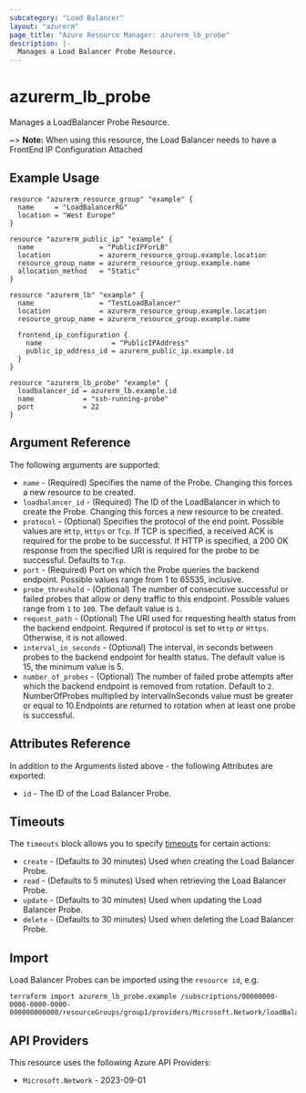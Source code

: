 ```yaml
---
subcategory: "Load Balancer"
layout: "azurerm"
page_title: "Azure Resource Manager: azurerm_lb_probe"
description: |-
  Manages a Load Balancer Probe Resource.
---
```


# azurerm_lb_probe

Manages a LoadBalancer Probe Resource.

~> **Note:** When using this resource, the Load Balancer needs to have a FrontEnd IP Configuration Attached

## Example Usage

```hcl
resource "azurerm_resource_group" "example" {
  name     = "LoadBalancerRG"
  location = "West Europe"
}

resource "azurerm_public_ip" "example" {
  name                = "PublicIPForLB"
  location            = azurerm_resource_group.example.location
  resource_group_name = azurerm_resource_group.example.name
  allocation_method   = "Static"
}

resource "azurerm_lb" "example" {
  name                = "TestLoadBalancer"
  location            = azurerm_resource_group.example.location
  resource_group_name = azurerm_resource_group.example.name

  frontend_ip_configuration {
    name                 = "PublicIPAddress"
    public_ip_address_id = azurerm_public_ip.example.id
  }
}

resource "azurerm_lb_probe" "example" {
  loadbalancer_id = azurerm_lb.example.id
  name            = "ssh-running-probe"
  port            = 22
}
```

## Argument Reference

The following arguments are supported:

* `name` - (Required) Specifies the name of the Probe. Changing this forces a new resource to be created.
* `loadbalancer_id` - (Required) The ID of the LoadBalancer in which to create the Probe. Changing this forces a new resource to be created.
* `protocol` - (Optional) Specifies the protocol of the end point. Possible values are `Http`, `Https` or `Tcp`. If TCP is specified, a received ACK is required for the probe to be successful. If HTTP is specified, a 200 OK response from the specified URI is required for the probe to be successful. Defaults to `Tcp`.
* `port` - (Required) Port on which the Probe queries the backend endpoint. Possible values range from 1 to 65535, inclusive.
* `probe_threshold` - (Optional) The number of consecutive successful or failed probes that allow or deny traffic to this endpoint. Possible values range from `1` to `100`. The default value is `1`.
* `request_path` - (Optional) The URI used for requesting health status from the backend endpoint. Required if protocol is set to `Http` or `Https`. Otherwise, it is not allowed.
* `interval_in_seconds` - (Optional) The interval, in seconds between probes to the backend endpoint for health status. The default value is 15, the minimum value is 5.
* `number_of_probes` - (Optional) The number of failed probe attempts after which the backend endpoint is removed from rotation. Default to `2`. NumberOfProbes multiplied by intervalInSeconds value must be greater or equal to 10.Endpoints are returned to rotation when at least one probe is successful.

## Attributes Reference

In addition to the Arguments listed above - the following Attributes are exported:

* `id` - The ID of the Load Balancer Probe.

## Timeouts

The `timeouts` block allows you to specify [timeouts](https://www.terraform.io/language/resources/syntax#operation-timeouts) for certain actions:

* `create` - (Defaults to 30 minutes) Used when creating the Load Balancer Probe.
* `read` - (Defaults to 5 minutes) Used when retrieving the Load Balancer Probe.
* `update` - (Defaults to 30 minutes) Used when updating the Load Balancer Probe.
* `delete` - (Defaults to 30 minutes) Used when deleting the Load Balancer Probe.

## Import

Load Balancer Probes can be imported using the `resource id`, e.g.

```shell
terraform import azurerm_lb_probe.example /subscriptions/00000000-0000-0000-0000-000000000000/resourceGroups/group1/providers/Microsoft.Network/loadBalancers/lb1/probes/probe1
```

## API Providers
<!-- This section is generated, changes will be overwritten -->
This resource uses the following Azure API Providers:

* `Microsoft.Network` - 2023-09-01
